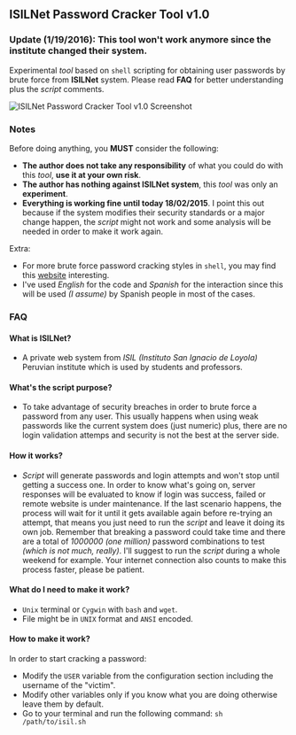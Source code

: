 ## ISILNet Password Cracker Tool v1.0
### Update (1/19/2016): This tool won't work anymore since the institute changed their system.

Experimental *tool* based on `shell` scripting for obtaining user passwords by brute force from **ISILNet** system. Please read **FAQ** for better understanding plus the *script* comments.

![ISILNet Password Cracker Tool v1.0 Screenshot](https://cloud.githubusercontent.com/assets/11019675/6259190/dbb6ba72-b79d-11e4-8e6c-8d790de211bc.PNG)

### Notes
Before doing anything, you **MUST** consider the following:

- **The author does not take any responsibility** of what you could do with this *tool*, **use it at your own risk**.
- **The author has nothing against ISILNet system**, this *tool* was only an **experiment**.
- **Everything is working fine until today 18/02/2015**. I point this out because if the system modifies their security standards or a major change happen, the *script* might not work and some analysis will be needed in order to make it work again.

Extra:

- For more brute force password cracking styles in `shell`, you may find this [website](http://users.telenet.be/mydotcom/program/shell/bruteforce.htm) interesting.
- I've used *English* for the code and *Spanish* for the interaction since this will be used *(I assume)* by Spanish people in most of the cases.

### FAQ

#### What is ISILNet?
- A private web system from *ISIL (Instituto San Ignacio de Loyola)* Peruvian institute which is used by students and professors.

#### What's the script purpose?
- To take advantage of security breaches in order to brute force a password from any user. This usually happens when using weak passwords like the current system does (just numeric) plus, there are no login validation attemps and security is not the best at the server side.

#### How it works?
- *Script* will generate passwords and login attempts and won't stop until getting a success one. In order to know what's going on, server responses will be evaluated to know if login was success, failed or remote website is under maintenance. If the last scenario happens, the process will wait for it until it gets available again before re-trying an attempt, that means you just need to run the *script* and leave it doing its own job. Remember that breaking a password could take time and there are a total of *1000000 (one million)* password combinations to test *(which is not much, really)*. I'll suggest to run the *script* during a whole weekend for example. Your internet connection also counts to make this process faster, please be patient.

#### What do I need to make it work?
- `Unix` terminal or `Cygwin` with `bash` and `wget`.
- File might be in `UNIX` format and `ANSI` encoded.

#### How to make it work?
In order to start cracking a password:

- Modify the `USER` variable from the configuration section including the username of the "victim".
- Modify other variables only if you know what you are doing otherwise leave them by default.
- Go to your terminal and run the following command: `sh /path/to/isil.sh`
